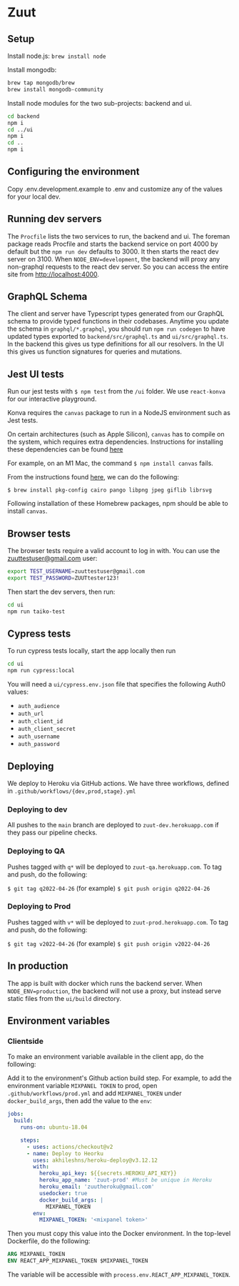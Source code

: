 # Zuut

## Setup

Install node.js: `brew install node`

Install mongodb:

```sh
brew tap mongodb/brew
brew install mongodb-community
```

Install node modules for the two sub-projects: backend and ui.

```sh
cd backend
npm i
cd ../ui
npm i
cd ..
npm i
```

## Configuring the environment

Copy .env.development.example to .env and customize any of the values for your local dev.

## Running dev servers

The `Procfile` lists the two services to run, the backend and ui. The foreman package reads Procfile and starts the backend
service on port 4000 by default but the `npm run dev` defaults to 3000. It then starts the react dev server on 3100. When `NODE_ENV=development`, the backend will proxy any non-graphql requests to the react dev server. So you can access the entire
site from [http://localhost:4000](http://localhost:3000).

## GraphQL Schema

The client and server have Typescript types generated from our GraphQL schema to provide typed functions in their codebases.
Anytime you update the schema in `graphql/*.graphql`, you should run `npm run codegen` to have updated types exported to
`backend/src/graphql.ts` and `ui/src/graphql.ts`. In the backend this gives us type definitions for all our resolvers. In the
UI this gives us function signatures for queries and mutations.

## Jest UI tests

Run our jest tests with `$ npm test` from the `/ui` folder.
We use `react-konva` for our interactive playground.

Konva requires the `canvas` package to run in a NodeJS environment such as Jest tests.

On certain architectures (such as Apple Silicon), `canvas` has to compile on the system,
which requires extra dependencies. Instructions for installing these dependencies can be found
[here](https://github.com/Automattic/node-canvas#compiling)

For example, on an M1 Mac, the command `$ npm install canvas` fails.

From the instructions found [here](https://github.com/Automattic/node-canvas#compiling), we can do the following:

`$ brew install pkg-config cairo pango libpng jpeg giflib librsvg`

Following installation of these Homebrew packages, npm should be able to install `canvas`.

## Browser tests

The browser tests require a valid account to log in with. You can use the zuuttestuser@gmail.com user:

```bash
export TEST_USERNAME=zuuttestuser@gmail.com
export TEST_PASSWORD=ZUUTtester123!
```

Then start the dev servers, then run:

```bash
cd ui
npm run taiko-test
```

## Cypress tests

To run cypress tests locally, start the app locally then run

```bash
cd ui
npm run cypress:local
```

You will need a `ui/cypress.env.json` file that specifies the following Auth0 values:

- `auth_audience`
- `auth_url`
- `auth_client_id`
- `auth_client_secret`
- `auth_username`
- `auth_password`

## Deploying

We deploy to Heroku via GitHub actions. We have three workflows, defined in `.github/workflows/{dev,prod,stage}.yml`

### Deploying to dev

All pushes to the `main` branch are deployed to `zuut-dev.herokuapp.com` if they pass our pipeline checks.

### Deploying to QA

Pushes tagged with `q*` will be deployed to `zuut-qa.herokuapp.com`. To tag and push, do the following:

`$ git tag q2022-04-26` (for example)
`$ git push origin q2022-04-26`

### Deploying to Prod

Pushes tagged with `v*` will be deployed to `zuut-prod.herokuapp.com`. To tag and push, do the following:

`$ git tag v2022-04-26` (for example)
`$ git push origin v2022-04-26`

## In production

The app is built with docker which runs the backend server. When `NODE_ENV=production`, the backend will not use a proxy,
but instead serve static files from the `ui/build` directory.

## Environment variables

### Clientside

To make an environment variable available in the client app, do the following:

Add it to the environment's Github action build step. For example, to add the environment variable
`MIXPANEL TOKEN` to prod, open `.github/workflows/prod.yml` and add `MIXPANEL_TOKEN` under `docker_build_args`,
then add the value to the `env`:

```yml
jobs:
  build:
    runs-on: ubuntu-18.04

    steps:
      - uses: actions/checkout@v2
      - name: Deploy to Heorku
        uses: akhileshns/heroku-deploy@v3.12.12
        with:
          heroku_api_key: ${{secrets.HEROKU_API_KEY}}
          heroku_app_name: 'zuut-prod' #Must be unique in Heroku
          heroku_email: 'zuutheroku@gmail.com'
          usedocker: true
          docker_build_args: |
            MIXPANEL_TOKEN
        env:
          MIXPANEL_TOKEN: '<mixpanel token>'
```

Then you must copy this value into the Docker environment. In the top-level Dockerfile, do the following:

```Dockerfile
ARG MIXPANEL_TOKEN
ENV REACT_APP_MIXPANEL_TOKEN $MIXPANEL_TOKEN
```

The variable will be accessible with `process.env.REACT_APP_MIXPANEL_TOKEN`.

